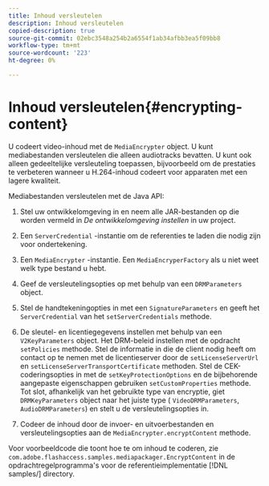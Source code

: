 ```yaml
---
title: Inhoud versleutelen
description: Inhoud versleutelen
copied-description: true
source-git-commit: 02ebc3548a254b2a6554f1ab34afbb3ea5f09bb8
workflow-type: tm+mt
source-wordcount: '223'
ht-degree: 0%

---
```


# Inhoud versleutelen{#encrypting-content}

U codeert video-inhoud met de `MediaEncrypter` object. U kunt mediabestanden versleutelen die alleen audiotracks bevatten. U kunt ook alleen gedeeltelijke versleuteling toepassen, bijvoorbeeld om de prestaties te verbeteren wanneer u H.264-inhoud codeert voor apparaten met een lagere kwaliteit.

Mediabestanden versleutelen met de Java API:

1. Stel uw ontwikkelomgeving in en neem alle JAR-bestanden op die worden vermeld in *De ontwikkelomgeving instellen* in uw project.
1. Een `ServerCredential` -instantie om de referenties te laden die nodig zijn voor ondertekening.
1. Een `MediaEncrypter` -instantie. Een `MediaEncryperFactory` als u niet weet welk type bestand u hebt.

1. Geef de versleutelingsopties op met behulp van een `DRMParameters` object.
1. Stel de handtekeningopties in met een `SignatureParameters` en geeft het `ServerCredential` van het `setServerCredentials` methode.

1. De sleutel- en licentiegegevens instellen met behulp van een `V2KeyParameters` object. Het DRM-beleid instellen met de opdracht `setPolicies` methode. Stel de informatie in die de client nodig heeft om contact op te nemen met de licentieserver door de `setLicenseServerUrl` en `setLicenseServerTransportCertificate` methoden. Stel de CEK-coderingsopties in met de `setKeyProtectionOptions` en de bijbehorende aangepaste eigenschappen gebruiken `setCustomProperties` methode. Tot slot, afhankelijk van het gebruikte type van encryptie, giet `DRMKeyParameters` object naar het juiste type ( `VideoDRMParameters`, `AudioDRMParameters`) en stelt u de versleutelingsopties in.

1. Codeer de inhoud door de invoer- en uitvoerbestanden en versleutelingsopties aan de `MediaEncrypter.encryptContent` methode.

Voor voorbeeldcode die toont hoe te om inhoud te coderen, zie `com.adobe.flashaccess.samples.mediapackager.EncryptContent` in de opdrachtregelprogramma&#39;s voor de referentieimplementatie [!DNL samples/] directory.

